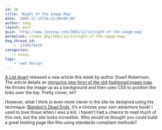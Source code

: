 ```yaml
---
id: 38
title: 'Night of the Image Map'
date: '2003-12-13T16:22:08+00:00'
author: Joey
layout: post
guid: 'http://www.joeyday.com/2003/12/13/night-of-the-image-map'
permalink: /index.php/2003/12/13/night-of-the-image-map/
dsq_thread_id:
    - '1744275679'
categories:
    - essay
tags:
    - 'web design'
---
```


[A List Apart](http://www.alistapart.com) released a new article this week by author Stuart Robertson. The article details an [intriguing new form of the old-fashioned image map](http://www.alistapart.com/articles/imagemap/). He throws the image up as a background and then uses CSS to position the links over the top. Pretty clever, eh?

However, what I think is even more clever is the site he designed using the technique: [Blambot’s Dead Ends](http://www.visitdeadends.com). It’s a choose your own adventure book! I used to love those when I was a kid. I haven’t had a chance to read much of this one, but the site looks incredible. Who would’ve thought you could build a great looking page like this using standards compliant methods?